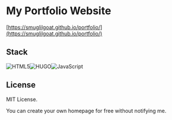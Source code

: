 # My Portfolio Website

[https://smuglilgoat.github.io/portfolio/](https://smuglilgoat.github.io/portfolio/)

## Stack

![HTML5](https://img.shields.io/badge/html5-%23E34F26.svg?style=for-the-badge&logo=html5&logoColor=white)![HUGO](https://img.shields.io/badge/hugo-%2338B2AC.svg?style=for-the-badge&logo=hugo&logoColor=white)![JavaScript](https://img.shields.io/badge/javascript-%23323330.svg?style=for-the-badge&logo=javascript&logoColor=%23F7DF1E)

## License

MIT License.

You can create your own homepage for free without notifying me.
